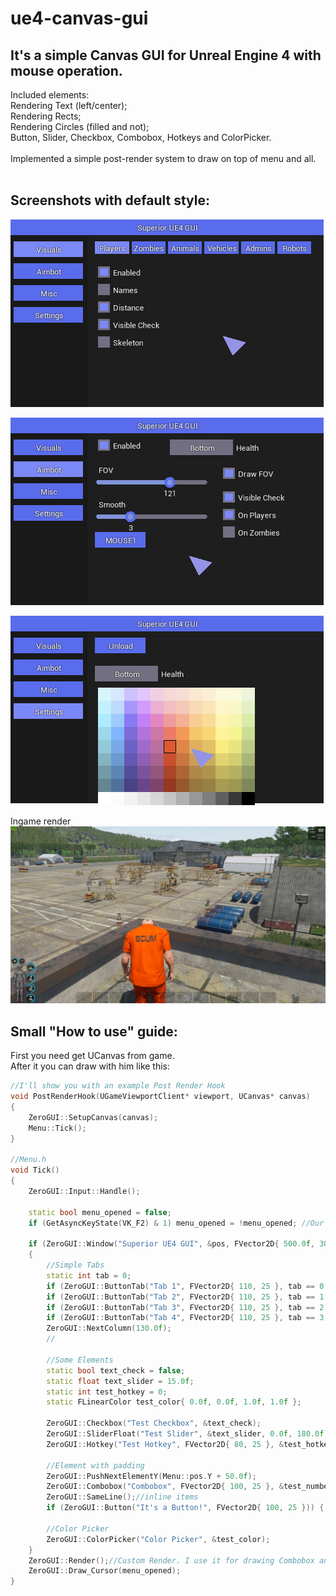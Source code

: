 # ue4-canvas-gui

## It's a simple Canvas GUI for Unreal Engine 4 with mouse operation.

Included elements:<br>
Rendering Text (left/center);<br>
Rendering Rects;<br>
Rendering Circles (filled and not);<br>
Button, Slider, Checkbox, Combobox, Hotkeys and ColorPicker.<br>
<br>
Implemented a simple post-render system to draw on top of menu and all.<br>
<br>
## Screenshots with default style:<br>
![EU4 GUI](screenshots/canvas1.jpg "")
 
![EU4 GUI](screenshots/canvas2.jpg "")
 
![EU4 GUI](screenshots/canvas3.jpg "")
 
Ingame render
![EU4 GUI](screenshots/canvas4.jpg "")

## Small "How to use" guide:<br>
First you need get UCanvas from game.<br>
After it you can draw with him like this:<br>

```cpp
//I'll show you with an example Post Render Hook
void PostRenderHook(UGameViewportClient* viewport, UCanvas* canvas)
{
	ZeroGUI::SetupCanvas(canvas);
	Menu::Tick();
}

//Menu.h
void Tick()
{
	ZeroGUI::Input::Handle();
	
	static bool menu_opened = false;
	if (GetAsyncKeyState(VK_F2) & 1) menu_opened = !menu_opened; //Our menu key

	if (ZeroGUI::Window("Superior UE4 GUI", &pos, FVector2D{ 500.0f, 300.0f }, menu_opened))
	{
		//Simple Tabs
		static int tab = 0;
		if (ZeroGUI::ButtonTab("Tab 1", FVector2D{ 110, 25 }, tab == 0)) tab = 0;
		if (ZeroGUI::ButtonTab("Tab 2", FVector2D{ 110, 25 }, tab == 1)) tab = 1;
		if (ZeroGUI::ButtonTab("Tab 3", FVector2D{ 110, 25 }, tab == 2)) tab = 2;
		if (ZeroGUI::ButtonTab("Tab 4", FVector2D{ 110, 25 }, tab == 3)) tab = 3;
		ZeroGUI::NextColumn(130.0f);
		//
		
		//Some Elements
		static bool text_check = false;
		static float text_slider = 15.0f;
		static int test_hotkey = 0;
		static FLinearColor test_color{ 0.0f, 0.0f, 1.0f, 1.0f };
		
		ZeroGUI::Checkbox("Test Checkbox", &text_check);
		ZeroGUI::SliderFloat("Test Slider", &text_slider, 0.0f, 180.0f);
		ZeroGUI::Hotkey("Test Hotkey", FVector2D{ 80, 25 }, &test_hotkey);
		
		//Element with padding
		ZeroGUI::PushNextElementY(Menu::pos.Y + 50.0f);
		ZeroGUI::Combobox("Combobox", FVector2D{ 100, 25 }, &test_number, "None", "First", "Second", "Third", NULL); //NULL at end is required!
		ZeroGUI::SameLine();//inline items
		if (ZeroGUI::Button("It's a Button!", FVector2D{ 100, 25 })) { //clicked! }
		
		//Color Picker
		ZeroGUI::ColorPicker("Color Picker", &test_color);
	}
	ZeroGUI::Render();//Custom Render. I use it for drawing Combobox and ColorPicker over the menu
	ZeroGUI::Draw_Cursor(menu_opened);
}
```
